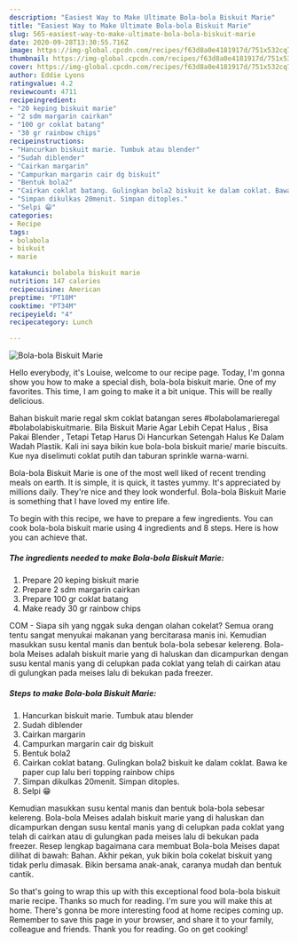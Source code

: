 ```yaml
---
description: "Easiest Way to Make Ultimate Bola-bola Biskuit Marie"
title: "Easiest Way to Make Ultimate Bola-bola Biskuit Marie"
slug: 565-easiest-way-to-make-ultimate-bola-bola-biskuit-marie
date: 2020-09-28T13:30:55.716Z
image: https://img-global.cpcdn.com/recipes/f63d8a0e4181917d/751x532cq70/bola-bola-biskuit-marie-foto-resep-utama.jpg
thumbnail: https://img-global.cpcdn.com/recipes/f63d8a0e4181917d/751x532cq70/bola-bola-biskuit-marie-foto-resep-utama.jpg
cover: https://img-global.cpcdn.com/recipes/f63d8a0e4181917d/751x532cq70/bola-bola-biskuit-marie-foto-resep-utama.jpg
author: Eddie Lyons
ratingvalue: 4.2
reviewcount: 4711
recipeingredient:
- "20 keping biskuit marie"
- "2 sdm margarin cairkan"
- "100 gr coklat batang"
- "30 gr rainbow chips"
recipeinstructions:
- "Hancurkan biskuit marie. Tumbuk atau blender"
- "Sudah diblender"
- "Cairkan margarin"
- "Campurkan margarin cair dg biskuit"
- "Bentuk bola2"
- "Cairkan coklat batang. Gulingkan bola2 biskuit ke dalam coklat. Bawa ke paper cup lalu beri topping rainbow chips"
- "Simpan dikulkas 20menit. Simpan ditoples."
- "Selpi 😁"
categories:
- Recipe
tags:
- bolabola
- biskuit
- marie

katakunci: bolabola biskuit marie 
nutrition: 147 calories
recipecuisine: American
preptime: "PT18M"
cooktime: "PT34M"
recipeyield: "4"
recipecategory: Lunch

---
```



![Bola-bola Biskuit Marie](https://img-global.cpcdn.com/recipes/f63d8a0e4181917d/751x532cq70/bola-bola-biskuit-marie-foto-resep-utama.jpg)

Hello everybody, it's Louise, welcome to our recipe page. Today, I'm gonna show you how to make a special dish, bola-bola biskuit marie. One of my favorites. This time, I am going to make it a bit unique. This will be really delicious.

Bahan biskuit marie regal skm coklat batangan seres #bolabolamarieregal #bolabolabiskuitmarie. Bila Biskuit Marie Agar Lebih Cepat Halus , Bisa Pakai Blender , Tetapi Tetap Harus Di Hancurkan Setengah Halus Ke Dalam Wadah Plastik. Kali ini saya bikin kue bola-bola biskuit marie/ marie biscuits. Kue nya diselimuti coklat putih dan taburan sprinkle warna-warni.

Bola-bola Biskuit Marie is one of the most well liked of recent trending meals on earth. It is simple, it is quick, it tastes yummy. It's appreciated by millions daily. They're nice and they look wonderful. Bola-bola Biskuit Marie is something that I have loved my entire life.


To begin with this recipe, we have to prepare a few ingredients. You can cook bola-bola biskuit marie using 4 ingredients and 8 steps. Here is how you can achieve that.

<!--inarticleads1-->

##### The ingredients needed to make Bola-bola Biskuit Marie:

1. Prepare 20 keping biskuit marie
1. Prepare 2 sdm margarin cairkan
1. Prepare 100 gr coklat batang
1. Make ready 30 gr rainbow chips


COM - Siapa sih yang nggak suka dengan olahan cokelat? Semua orang tentu sangat menyukai makanan yang bercitarasa manis ini. Kemudian masukkan susu kental manis dan bentuk bola-bola sebesar kelereng. Bola-bola Meises adalah biskuit marie yang di haluskan dan dicampurkan dengan susu kental manis yang di celupkan pada coklat yang telah di cairkan atau di gulungkan pada meises lalu di bekukan pada freezer. 

<!--inarticleads2-->

##### Steps to make Bola-bola Biskuit Marie:

1. Hancurkan biskuit marie. Tumbuk atau blender
1. Sudah diblender
1. Cairkan margarin
1. Campurkan margarin cair dg biskuit
1. Bentuk bola2
1. Cairkan coklat batang. Gulingkan bola2 biskuit ke dalam coklat. Bawa ke paper cup lalu beri topping rainbow chips
1. Simpan dikulkas 20menit. Simpan ditoples.
1. Selpi 😁


Kemudian masukkan susu kental manis dan bentuk bola-bola sebesar kelereng. Bola-bola Meises adalah biskuit marie yang di haluskan dan dicampurkan dengan susu kental manis yang di celupkan pada coklat yang telah di cairkan atau di gulungkan pada meises lalu di bekukan pada freezer. Resep lengkap bagaimana cara membuat Bola-bola Meises dapat dilihat di bawah: Bahan. Akhir pekan, yuk bikin bola cokelat biskuit yang tidak perlu dimasak. Bikin bersama anak-anak, caranya mudah dan bentuk cantik. 

So that's going to wrap this up with this exceptional food bola-bola biskuit marie recipe. Thanks so much for reading. I'm sure you will make this at home. There's gonna be more interesting food at home recipes coming up. Remember to save this page in your browser, and share it to your family, colleague and friends. Thank you for reading. Go on get cooking!
